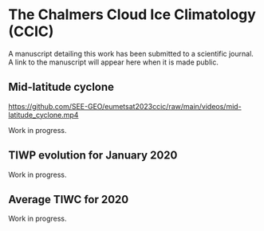 # The Chalmers Cloud Ice Climatology (CCIC)

A manuscript detailing this work has been submitted to a scientific journal. A link to the manuscript will appear here when it is made public.

## Mid-latitude cyclone

https://github.com/SEE-GEO/eumetsat2023ccic/raw/main/videos/mid-latitude_cyclone.mp4

Work in progress.

## TIWP evolution for January 2020

Work in progress.

## Average TIWC for 2020

Work in progress.